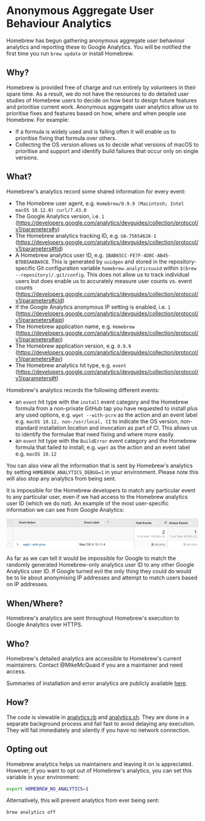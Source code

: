 # Anonymous Aggregate User Behaviour Analytics

Homebrew has begun gathering anonymous aggregate user behaviour analytics and reporting these to Google Analytics. You will be notified the first time you run `brew update` or install Homebrew.

## Why?
Homebrew is provided free of charge and run entirely by volunteers in their spare time. As a result, we do not have the resources to do detailed user studies of Homebrew users to decide on how best to design future features and prioritise current work. Anonymous aggregate user analytics allow us to prioritise fixes and features based on how, where and when people use Homebrew. For example:

- If a formula is widely used and is failing often it will enable us to prioritise fixing that formula over others.
- Collecting the OS version allows us to decide what versions of macOS to prioritise and support and identify build failures that occur only on single versions.

## What?
Homebrew's analytics record some shared information for every event:

- The Homebrew user agent, e.g. `Homebrew/0.9.9 (Macintosh; Intel macOS 10.12.0) curl/7.43.0`
- The Google Analytics version, i.e. `1` (https://developers.google.com/analytics/devguides/collection/protocol/v1/parameters#v)
- The Homebrew analytics tracking ID, e.g. `UA-75654628-1` (https://developers.google.com/analytics/devguides/collection/protocol/v1/parameters#tid)
- A Homebrew analytics user ID, e.g. `1BAB65CC-FE7F-4D8C-AB45-B7DB5A6BA9CB`. This is generated by `uuidgen` and stored in the repository-specific Git configuration variable `homebrew.analyticsuuid` within `$(brew --repository)/.git/config`. This does not allow us to track individual users but does enable us to accurately measure user counts vs. event counts (https://developers.google.com/analytics/devguides/collection/protocol/v1/parameters#cid)
- If the Google Analytics anonymous IP setting is enabled, i.e. `1` (https://developers.google.com/analytics/devguides/collection/protocol/v1/parameters#aip)
- The Homebrew application name, e.g. `Homebrew` (https://developers.google.com/analytics/devguides/collection/protocol/v1/parameters#an)
- The Homebrew application version, e.g. `0.9.9` (https://developers.google.com/analytics/devguides/collection/protocol/v1/parameters#av)
- The Homebrew analytics hit type, e.g. `event` (https://developers.google.com/analytics/devguides/collection/protocol/v1/parameters#t)

Homebrew's analytics records the following different events:

- an `event` hit type with the `install` event category and the Homebrew formula from a non-private GitHub tap you have requested to install plus any used options, e.g. `wget --with-pcre` as the action and an event label e.g. `macOS 10.12, non-/usr/local, CI` to indicate the OS version, non-standard installation location and invocation as part of CI. This allows us to identify the formulae that need fixing and where more easily.
- an `event` hit type with the `BuildError` event category and the Homebrew formula that failed to install, e.g. `wget` as the action and an event label e.g. `macOS 10.12`

You can also view all the information that is sent by Homebrew's analytics by setting `HOMEBREW_ANALYTICS_DEBUG=1` in your environment. Please note this will also stop any analytics from being sent.

It is impossible for the Homebrew developers to match any particular event to any particular user, even if we had access to the Homebrew analytics user ID (which we do not). An example of the most user-specific information we can see from Google Analytics:

![Aggregate user analytics](img/docs/analytics.png)

As far as we can tell it would be impossible for Google to match the randomly generated Homebrew-only analytics user ID to any other Google Analytics user ID. If Google turned evil the only thing they could do would be to lie about anonymising IP addresses and attempt to match users based on IP addresses.

## When/Where?
Homebrew's analytics are sent throughout Homebrew's execution to Google Analytics over HTTPS.

## Who?
Homebrew's detailed analytics are accessible to Homebrew's current maintainers. Contact @MikeMcQuaid if you are a maintainer and need access.

Summaries of installation and error analytics are publicly available [here](https://brew.sh/analytics/).

## How?
The code is viewable in [analytics.rb](https://github.com/Homebrew/brew/blob/master/Library/Homebrew/utils/analytics.rb) and [analytics.sh](https://github.com/Homebrew/brew/blob/master/Library/Homebrew/utils/analytics.sh). They are done in a separate background process and fail fast to avoid delaying any execution. They will fail immediately and silently if you have no network connection.

## Opting out
Homebrew analytics helps us maintainers and leaving it on is appreciated. However, if you want to opt out of Homebrew's analytics, you can set this variable in your environment:

```sh
export HOMEBREW_NO_ANALYTICS=1
```

Alternatively, this will prevent analytics from ever being sent:

```sh
brew analytics off
```
